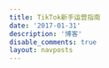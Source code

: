 ```yaml
---
title: TikTok新手运营指南
date: '2017-01-31'
description: '博客'
disable_comments: true
layout: navposts
---
```


